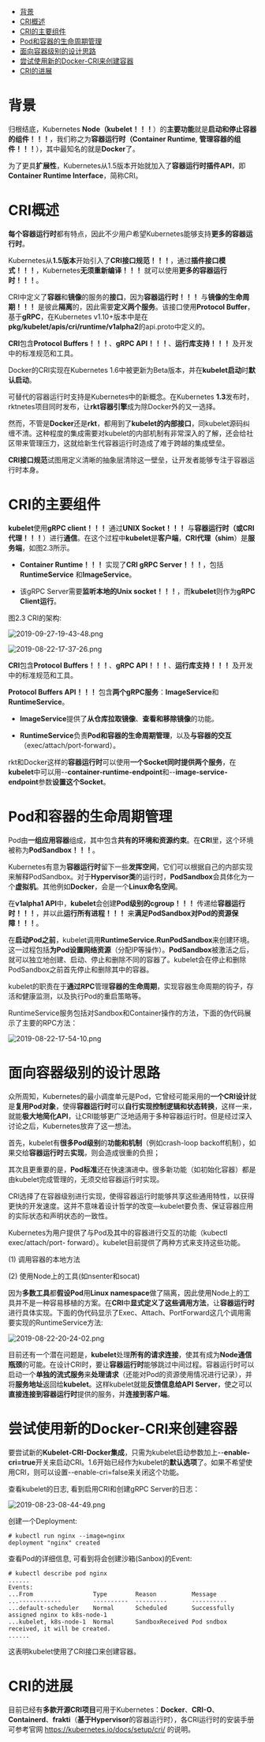 
<!-- @import "[TOC]" {cmd="toc" depthFrom=1 depthTo=6 orderedList=false} -->

<!-- code_chunk_output -->

- [背景](#背景)
- [CRI概述](#cri概述)
- [CRI的主要组件](#cri的主要组件)
- [Pod和容器的生命周期管理](#pod和容器的生命周期管理)
- [面向容器级别的设计思路](#面向容器级别的设计思路)
- [尝试使用新的Docker\-CRI来创建容器](#尝试使用新的docker-cri来创建容器)
- [CRI的进展](#cri的进展)

<!-- /code_chunk_output -->

# 背景

归根结底，Kubernetes **Node（kubelet！！！**）的**主要功能**就是**启动和停止容器的组件！！！**，我们称之为**容器运行时（Container Runtime**, **管理容器的组件！！！**），其中最知名的就是**Docker**了。

为了更具**扩展性**，Kubernetes从1.5版本开始就加入了**容器运行时插件API**，即**Container Runtime Interface**，简称CRI。

# CRI概述

**每个容器运行时**都有特点，因此不少用户希望Kubernetes能够支持**更多的容器运行时**。

Kubernetes从**1.5版本**开始引入了**CRI接口规范！！！**，通过**插件接口模式！！！**，Kubernetes**无须重新编译！！！** 就可以使用**更多的容器运行时！！！**。

CRI中定义了**容器**和**镜像**的服务的**接口**，因为**容器运行时！！！** 与**镜像的生命周期！！！** 是彼此**隔离**的，因此需要**定义两个服务**。该接口使用**Protocol Buffer**，基于**gRPC**，在Kubernetes v1.10\+版本中是在**pkg/kubelet/apis/cri/runtime/v1alpha2**的api.proto中定义的。

**CRI**包含**Protocol Buffers！！！**、**gRPC API！！！**、**运行库支持！！！** 及开发中的标准规范和工具。

Docker的CRI实现在Kubernetes 1.6中被更新为Beta版本，并在**kubelet启动**时**默认启动**。

可替代的容器运行时支持是Kubernetes中的新概念。在Kubernetes **1.3**发布时，rktnetes项目同时发布，让**rkt容器引擎**成为除Docker外的又一选择。

然而，不管是**Docker**还是**rkt**，都用到了**kubelet的内部接口**，同kubelet源码纠缠不清。这种程度的集成需要对kubelet的内部机制有非常深入的了解，还会给社区带来管理压力，这就给新生代容器运行时造成了难于跨越的集成壁垒。

**CRI接口规范**试图用定义清晰的抽象层清除这一壁垒，让开发者能够专注于容器运行时本身。

# CRI的主要组件

**kubelet**使用**gRPC client！！！** 通过**UNIX Socket！！！** 与**容器运行时（或CRI代理！！！**）进行**通信**。在这个过程中**kubelet**是**客户端**，**CRI代理（shim**）是**服务端**，如图2.3所示。

* **Container Runtime！！！** 实现了**CRI gRPC Server！！！**，包括**RuntimeService** 和**ImageService**。

* 该gRPC Server需要**监听本地的Unix socket！！！**，而**kubelet**则作为**gRPC Client运行**。

图2.3 CRI的架构:

![2019-09-27-19-43-48.png](./images/2019-09-27-19-43-48.png)

![2019-08-22-17-37-26.png](./images/2019-08-22-17-37-26.png)

**CRI**包含**Protocol Buffers！！！**、**gRPC API！！！**、**运行库支持！！！** 及开发中的标准规范和工具。

**Protocol Buffers API！！！** 包含**两个gRPC服务**：**ImageService**和**RuntimeService**。

* **ImageService**提供了**从仓库拉取镜像**、**查看和移除镜像**的功能。

* **RuntimeService**负责**Pod和容器的生命周期管理**，以及**与容器的交互**（exec/attach/port\-forward）。

rkt和Docker这样的**容器运行时**可以使用**一个Socket同时提供两个服务**，在**kubelet**中可以用\-\-**container\-runtime\-endpoint**和\-\-**image\-service\-endpoint**参数**设置这个Socket**。

# Pod和容器的生命周期管理

Pod由**一组应用容器**组成，其中包含**共有的环境和资源约束**。在**CRI**里，这个环境被称为**PodSandbox！！！**。

Kubernetes有意为**容器运行时**留下一些**发挥空间**，它们可以根据自己的内部实现来解释PodSandbox。对于**Hypervisor类**的运行时，**PodSandbox**会具体化为一个**虚拟机**。其他例如**Docker**，会是一个**Linux命名空间**。

在**v1alpha1 API**中，**kubelet**会创建**Pod级别的cgroup！！！** 传递给**容器运行时！！！**，并以此**运行所有进程！！！** 来**满足PodSandbox对Pod的资源保障！！！**。

在**启动Pod之前**，kubelet调用**RuntimeService.RunPodSandbox**来创建环境。这一过程包括**为Pod设置网络资源**（分配IP等操作）。**PodSandbox**被激活之后，就可以独立地创建、启动、停止和删除不同的容器了。kubelet会在停止和删除PodSandbox之前首先停止和删除其中的容器。

kubelet的职责在于**通过RPC**管理**容器的生命周期**，实现容器生命周期的钩子，存活和健康监测，以及执行Pod的重启策略等。

RuntimeService服务包括对Sandbox和Container操作的方法，下面的伪代码展示了主要的RPC方法：

![2019-08-22-17-54-10.png](./images/2019-08-22-17-54-10.png)

# 面向容器级别的设计思路

众所周知，Kubernetes的最小调度单元是Pod，它曾经可能采用的**一个CRI设计**就是**复用Pod对象**，使得**容器运行时**可以**自行实现控制逻辑和状态转换**，这样一来，就能**极大地简化API**，让CRI能够更广泛地适用于多种容器运行时。但是经过深入讨论之后，Kubernetes放弃了这一想法。

首先，kubelet有**很多Pod级别**的**功能和机制**（例如crash\-loop backoff机制），如果交给**容器运行时**去**实现**，则会造成很重的负担；

其次且更重要的是，**Pod标准**还在快速演进中。很多新功能（如初始化容器）都是由kubelet完成管理的，无须交给容器运行时实现。

CRI选择了在容器级别进行实现，使得容器运行时能够共享这些通用特性，以获得更快的开发速度。这并不意味着设计哲学的改变—kubelet要负责、保证容器应用的实际状态和声明状态的一致性。

Kubernetes为用户提供了与Pod及其中的容器进行交互的功能（kubectl exec/attach/port- forward）。kubelet目前提供了两种方式来支持这些功能。

(1) 调用容器的本地方法

(2) 使用Node上的工具(如nsenter和socat)

因为**多数工具**都**假设Pod**用**Linux namespace**做了隔离，因此使用Node上的工具并不是一种容易移植的方案。在**CRI**中**显式定义了这些调用方法**，让**容器运行时**进行具体实现。下面的伪代码显示了Exec、Attach、PortForward这几个调用需要实现的RuntimeService方法:

![2019-08-22-20-24-02.png](./images/2019-08-22-20-24-02.png)

目前还有一个潜在问题是，**kubelet**处理**所有的请求连接**，使其有成为**Node通信瓶颈**的可能。在设计CRI时，要让**容器运行时**能够跳过中间过程。容器运行时可以启动一个**单独的流式服务**来**处理请求**（还能对Pod的资源使用情况进行记录），并将**服务地址**返回给**kubelet**。这样kubelet就能**反馈信息给API Server**，使之可以**直接连接到容器运行时**提供的服务，并**连接到客户端**。

# 尝试使用新的Docker\-CRI来创建容器

要尝试新的**Kubelet\-CRI\-Docker集成**，只需为kubelet启动参数加上\-\-**enable\-cri=true**开关来启动CRI。1.6开始已经作为kubelet的**默认选项**了。如果不希望使用CRI，则可以设置\-\-enable\-cri=false来关闭这个功能。

查看kubelet的日志, 看到启用CRI和创建gRPC Server的日志：

![2019-08-23-08-44-49.png](./images/2019-08-23-08-44-49.png)

创建一个Deployment:

```
# kubectl run nginx --image=nginx
deployment "nginx" created
```

查看Pod的详细信息, 可看到将会创建沙箱(Sanbox)的Event:

```
# kubectl describe pod nginx
......
Events:
...From                 Type        Reason          Message
...------------         ----------  ---------       ----------
...default-scheduler    Normal      Scheduled       Successfully assigned nginx to k8s-node-1
...kubelet, k8s-node-1  Normal      SandboxReceived Pod sndbox received, it will be created.
......
```

这表明kubelet使用了CRI接口来创建容器。

# CRI的进展

目前已经有**多款开源CRI项目**可用于Kubernetes：**Docker**、**CRI\-O**、**Containerd**、**frakti**（**基于Hypervisor**的容器运行时），各CRI运行时的安装手册可参考官网 https://kubernetes.io/docs/setup/cri/ 的说明。